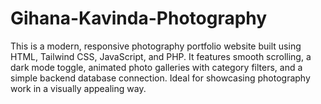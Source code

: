 # Gihana-Kavinda-Photography
This is a modern, responsive photography portfolio website built using HTML, Tailwind CSS, JavaScript, and PHP. It features smooth scrolling, a dark mode toggle, animated photo galleries with category filters, and a simple backend database connection. Ideal for showcasing photography work in a visually appealing way.
